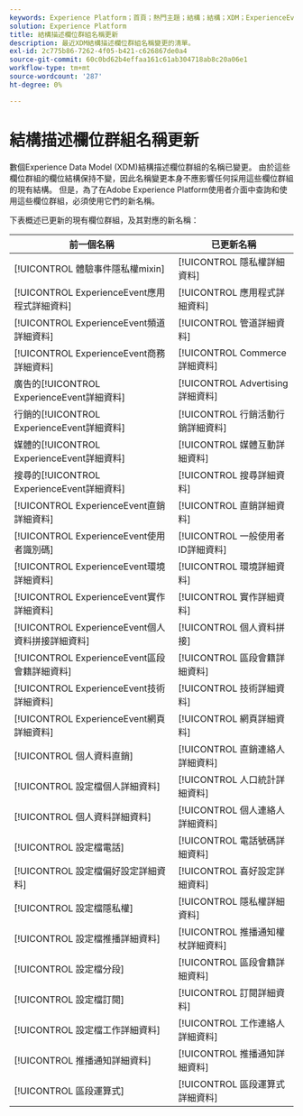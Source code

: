 ```yaml
---
keywords: Experience Platform；首頁；熱門主題；結構；結構；XDM；ExperienceEvent；欄位；結構；結構描述；結構描述設計；欄位群組；欄位群組；enduserids；一般使用者；一般使用者；ID；更新；
solution: Experience Platform
title: 結構描述欄位群組名稱更新
description: 最近XDM結構描述欄位群組名稱變更的清單。
exl-id: 2c775b86-7262-4f05-b421-c626867de0a4
source-git-commit: 60c0bd62b4effaa161c61ab304718ab8c20a06e1
workflow-type: tm+mt
source-wordcount: '287'
ht-degree: 0%

---
```



# 結構描述欄位群組名稱更新

數個Experience Data Model (XDM)結構描述欄位群組的名稱已變更。 由於這些欄位群組的欄位結構保持不變，因此名稱變更本身不應影響任何採用這些欄位群組的現有結構。 但是，為了在Adobe Experience Platform使用者介面中查詢和使用這些欄位群組，必須使用它們的新名稱。

下表概述已更新的現有欄位群組，及其對應的新名稱：

| 前一個名稱 | 已更新名稱 |
| --- | --- |
| [!UICONTROL 體驗事件隱私權mixin] | [!UICONTROL 隱私權詳細資料] |
| [!UICONTROL ExperienceEvent應用程式詳細資料] | [!UICONTROL 應用程式詳細資料] |
| [!UICONTROL ExperienceEvent頻道詳細資料] | [!UICONTROL 管道詳細資料] |
| [!UICONTROL ExperienceEvent商務詳細資料] | [!UICONTROL Commerce詳細資料] |
| 廣告的[!UICONTROL ExperienceEvent詳細資料] | [!UICONTROL Advertising詳細資料] |
| 行銷的[!UICONTROL ExperienceEvent詳細資料] | [!UICONTROL 行銷活動行銷詳細資料] |
| 媒體的[!UICONTROL ExperienceEvent詳細資料] | [!UICONTROL 媒體互動詳細資料] |
| 搜尋的[!UICONTROL ExperienceEvent詳細資料] | [!UICONTROL 搜尋詳細資料] |
| [!UICONTROL ExperienceEvent直銷詳細資料] | [!UICONTROL 直銷詳細資料] |
| [!UICONTROL ExperienceEvent使用者識別碼] | [!UICONTROL 一般使用者ID詳細資料] |
| [!UICONTROL ExperienceEvent環境詳細資料] | [!UICONTROL 環境詳細資料] |
| [!UICONTROL ExperienceEvent實作詳細資料] | [!UICONTROL 實作詳細資料] |
| [!UICONTROL ExperienceEvent個人資料拼接詳細資料] | [!UICONTROL 個人資料拼接] |
| [!UICONTROL ExperienceEvent區段會籍詳細資料] | [!UICONTROL 區段會籍詳細資料] |
| [!UICONTROL ExperienceEvent技術詳細資料] | [!UICONTROL 技術詳細資料] |
| [!UICONTROL ExperienceEvent網頁詳細資料] | [!UICONTROL 網頁詳細資料] |
| [!UICONTROL 個人資料直銷] | [!UICONTROL 直銷連絡人詳細資料] |
| [!UICONTROL 設定檔個人詳細資料] | [!UICONTROL 人口統計詳細資料] |
| [!UICONTROL 個人資料詳細資料] | [!UICONTROL 個人連絡人詳細資料] |
| [!UICONTROL 設定檔電話] | [!UICONTROL 電話號碼詳細資料] |
| [!UICONTROL 設定檔偏好設定詳細資料] | [!UICONTROL 喜好設定詳細資料] |
| [!UICONTROL 設定檔隱私權] | [!UICONTROL 隱私權詳細資料] |
| [!UICONTROL 設定檔推播詳細資料] | [!UICONTROL 推播通知權杖詳細資料] |
| [!UICONTROL 設定檔分段] | [!UICONTROL 區段會籍詳細資料] |
| [!UICONTROL 設定檔訂閱] | [!UICONTROL 訂閱詳細資料] |
| [!UICONTROL 設定檔工作詳細資料] | [!UICONTROL 工作連絡人詳細資料] |
| [!UICONTROL 推播通知詳細資料] | [!UICONTROL 推播通知詳細資料] |
| [!UICONTROL 區段運算式] | [!UICONTROL 區段運算式詳細資料] |
